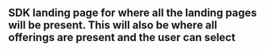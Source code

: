 ## SDK landing page for where all the landing pages will be present. This will also be where all offerings are present and the user can select
 <!-- type: row -->
 <!-- type: card
title: <div style="text-align:center;width:100%;height:25%"><img src="https://raw.githubusercontent.com/Fiserv/connect-pay/develop/assets/images/ios.png" alt="iOS SDK" title="iOS SDK" style="width:auto; height:60px"> </div> <h3 style="text-align:center"> IOS SDK Documentation</h3>
description:
link: ../docs/?path=documentation/iossdk.md
-->
<!-- type: card
title: <div style="text-align:center;width:100%;height:25%"><img src="https://raw.githubusercontent.com/Fiserv/connect-pay/develop/assets/images/android.png" alt="Android SDK" title="Android SDK" style="width:auto; height:60px"> </div> <h3 style="text-align:center"> Android SDK Documentation </h3>
description:
link: ../docs/?path=documentation/androidsdk.md
-->
<!-- type: card
title: <div style="text-align:center;width:100%;height:25%"><img src="https://raw.githubusercontent.com/Fiserv/connect-pay/develop/assets/images/ios.png" alt="Web SDK Documentation" title="Web SDK Documentation" style="width:auto; height:60px"> </div> <h3 style="text-align:center"> WebSDK Documentation</h3>
description:
link: ../docs/?path=documentation/websdk.md
-->
<!-- type: row-end -->
